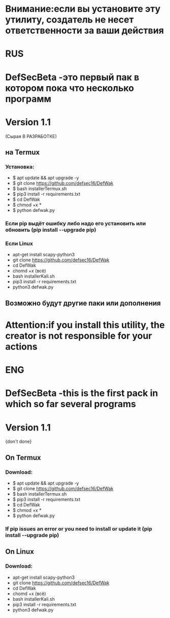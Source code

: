 # Внимание:если вы установите эту утилиту, создатель не несет ответственности за ваши действия
# RUS
# DefSecBeta -это первый пак в котором пока что несколько программ
# Version 1.1
 (Сырая В РАЗРАБОТКЕ)
## на Termux 
### Установка:
+ $ apt update && apt upgrade -y
+ $ git clone https://github.com/defsec16/DefWak
+ $ bash installerTermux.sh
+ $ pip3 install -r requirements.txt
+ $ cd DefWak 
+ $ chmod +x *
+ $ python defwak.py

### Если pip выдёт ошибку либо надо его установить или обновить (pip install --upgrade pip)

### Если Linux 
* apt-get install scapy-python3
* git clone https://github.com/defsec16/DefWak
* cd DefWak
* chomd +x (всё)
* bash installerKali.sh
* pip3 install -r requirements.txt
* python3 defwak.py

## Возможно будут другие паки или дополнения

# Attention:if you install this utility, the creator is not responsible for your actions
# ENG
# DefSecBeta -this is the first pack in which so far several programs
# Version 1.1
{don't done}

## On Termux
### Download:
+ $ apt update && apt upgrade -y
+ $ git clone https://github.com/defsec16/DefWak
+ $ bash installerTermux.sh
+ $ pip3 install -r requirements.txt
+ $ cd DefWak 
+ $ chmod +x *
+ $ python defwak.py
### If pip issues an error or you need to install or update it (pip install --upgrade pip)

## On Linux
### Download:
* apt-get install scapy-python3
* git clone https://github.com/defsec16/DefWak
* cd DefWak
* chomd +x (всё)
* bash installerKali.sh
* pip3 install -r requirements.txt
* python3 defwak.py
